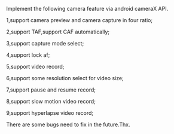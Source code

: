 Implement the following camera feature via android cameraX API.

1,support camera preview and camera capture in four ratio;

2,support TAF,support CAF automatically;

3,support capture mode select;

4,support lock af;

5,support video record;

6,support some resolution select for video size;

7,support pause and resume record;

8,support slow motion video record;

9,support hyperlapse video record;

There are some bugs need to fix in the future.Thx.
